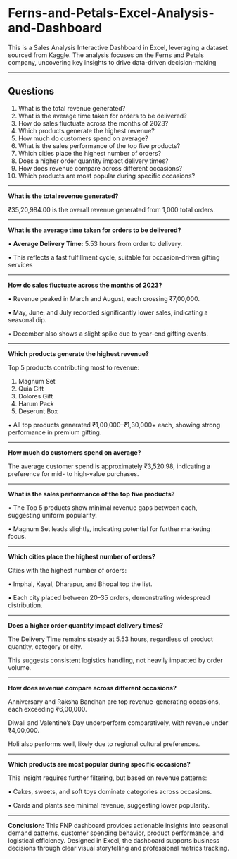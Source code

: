 # Ferns-and-Petals-Excel-Analysis-and-Dashboard
This is a Sales Analysis Interactive Dashboard in Excel, leveraging a dataset sourced from Kaggle. The analysis focuses on the Ferns and Petals company, uncovering key insights to drive data-driven decision-making

---
## Questions
1. What is the total revenue generated?
2. What is the average time taken for orders to be delivered?
3. How do sales fluctuate across the months of 2023?
4. Which products generate the highest revenue?
5. How much do customers spend on average?
6. What is the sales performance of the top five products?
7. Which cities place the highest number of orders?
8. Does a higher order quantity impact delivery times?
9. How does revenue compare across different occasions?
10. Which products are most popular during specific occasions?

---
**What is the total revenue generated?**

₹35,20,984.00 is the overall revenue generated from 1,000 total orders.

---
**What is the average time taken for orders to be delivered?**

• **Average Delivery Time:** 5.53 hours from order to delivery.

• This reflects a fast fulfillment cycle, suitable for occasion-driven gifting services

---
**How do sales fluctuate across the months of 2023?**

• Revenue peaked in March and August, each crossing ₹7,00,000.

• May, June, and July recorded significantly lower sales, indicating a seasonal dip.

• December also shows a slight spike due to year-end gifting events.

---
**Which products generate the highest revenue?**

Top 5 products contributing most to revenue:

1. Magnum Set
2. Quia Gift
3. Dolores Gift
4. Harum Pack
5. Deserunt Box

• All top products generated ₹1,00,000–₹1,30,000+ each, showing strong performance in premium gifting.

---
**How much do customers spend on average?**

The average customer spend is approximately ₹3,520.98, indicating a preference for mid- to high-value purchases.

---
**What is the sales performance of the top five products?**

• The Top 5 products show minimal revenue gaps between each, suggesting uniform popularity.

• Magnum Set leads slightly, indicating potential for further marketing focus.

---
**Which cities place the highest number of orders?**

Cities with the highest number of orders:

• Imphal, Kayal, Dharapur, and Bhopal top the list.

• Each city placed between 20–35 orders, demonstrating widespread distribution.

---
**Does a higher order quantity impact delivery times?**

The Delivery Time remains steady at 5.53 hours, regardless of product quantity, category or city.

This suggests consistent logistics handling, not heavily impacted by order volume.

---

**How does revenue compare across different occasions?**

Anniversary and Raksha Bandhan are top revenue-generating occasions, each exceeding ₹6,00,000.

Diwali and Valentine’s Day underperform comparatively, with revenue under ₹4,00,000.

Holi also performs well, likely due to regional cultural preferences.

---
**Which products are most popular during specific occasions?**

This insight requires further filtering, but based on revenue patterns:

• Cakes, sweets, and soft toys dominate categories across occasions.

• Cards and plants see minimal revenue, suggesting lower popularity.

---
**Conclusion:** This FNP dashboard provides actionable insights into seasonal demand patterns, customer spending behavior, product performance, and logistical efficiency. Designed in Excel, the dashboard supports business decisions through clear visual storytelling and professional metrics tracking.
